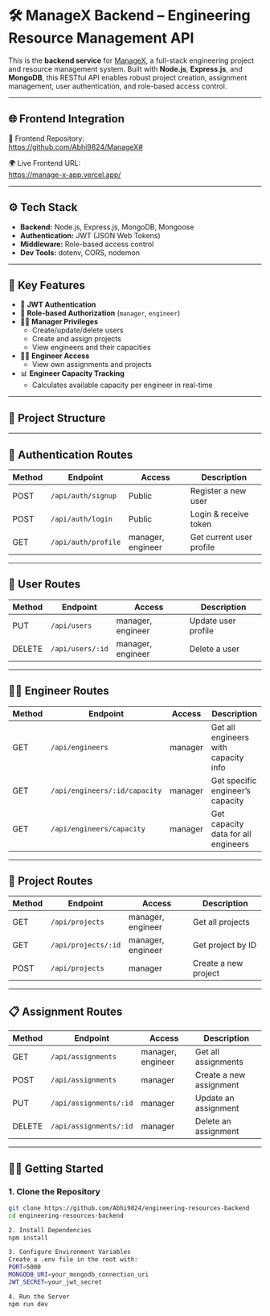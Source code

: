 # 🛠️ ManageX Backend – Engineering Resource Management API

This is the **backend service** for [ManageX](https://github.com/Abhi9824/engineering-resources-frontend), a full-stack engineering project and resource management system. Built with **Node.js**, **Express.js**, and **MongoDB**, this RESTful API enables robust project creation, assignment management, user authentication, and role-based access control.

---

## 🌐 Frontend Integration

🔗 Frontend Repository:  
https://github.com/Abhi9824/ManageX#

🌍 Live Frontend URL:  
https://manage-x-app.vercel.app/

---

## ⚙️ Tech Stack

- **Backend:** Node.js, Express.js, MongoDB, Mongoose
- **Authentication:** JWT (JSON Web Tokens)
- **Middleware:** Role-based access control
- **Dev Tools:** dotenv, CORS, nodemon

---

## 🚀 Key Features

- 🔐 **JWT Authentication**
- 👥 **Role-based Authorization** (`manager`, `engineer`)
- 🧑‍💼 **Manager Privileges**
  - Create/update/delete users
  - Create and assign projects
  - View engineers and their capacities
- 👨‍🔧 **Engineer Access**
  - View own assignments and projects
- 📊 **Engineer Capacity Tracking**
  - Calculates available capacity per engineer in real-time

---

## 📁 Project Structure

---

## 🔐 Authentication Routes

| Method | Endpoint             | Access           | Description             |
|--------|----------------------|------------------|-------------------------|
| POST   | `/api/auth/signup`   | Public           | Register a new user     |
| POST   | `/api/auth/login`    | Public           | Login & receive token   |
| GET    | `/api/auth/profile`  | manager, engineer | Get current user profile |

---

## 👤 User Routes

| Method | Endpoint            | Access             | Description           |
|--------|---------------------|--------------------|-----------------------|
| PUT    | `/api/users`        | manager, engineer  | Update user profile   |
| DELETE | `/api/users/:id`    | manager, engineer  | Delete a user         |

---

## 👷‍♂️ Engineer Routes

| Method | Endpoint                         | Access   | Description                          |
|--------|----------------------------------|----------|--------------------------------------|
| GET    | `/api/engineers`                 | manager  | Get all engineers with capacity info |
| GET    | `/api/engineers/:id/capacity`    | manager  | Get specific engineer’s capacity     |
| GET    | `/api/engineers/capacity`        | manager  | Get capacity data for all engineers  |

---

## 📁 Project Routes

| Method | Endpoint            | Access             | Description                  |
|--------|---------------------|--------------------|------------------------------|
| GET    | `/api/projects`     | manager, engineer  | Get all projects             |
| GET    | `/api/projects/:id` | manager, engineer  | Get project by ID            |
| POST   | `/api/projects`     | manager            | Create a new project         |

---

## 📋 Assignment Routes

| Method | Endpoint              | Access  | Description                    |
|--------|-----------------------|---------|--------------------------------|
| GET    | `/api/assignments`    | manager, engineer | Get all assignments        |
| POST   | `/api/assignments`    | manager | Create a new assignment        |
| PUT    | `/api/assignments/:id`| manager | Update an assignment           |
| DELETE | `/api/assignments/:id`| manager | Delete an assignment           |

---

## 🧑‍💻 Getting Started

### 1. Clone the Repository

```bash
git clone https://github.com/Abhi9824/engineering-resources-backend
cd engineering-resources-backend

2. Install Dependencies
npm install

3. Configure Environment Variables
Create a .env file in the root with:
PORT=5000
MONGODB_URI=your_mongodb_connection_uri
JWT_SECRET=your_jwt_secret

4. Run the Server
npm run dev





